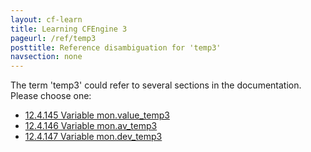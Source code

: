 ```yaml
---
layout: cf-learn
title: Learning CFEngine 3
pageurl: /ref/temp3
posttitle: Reference disambiguation for 'temp3'
navsection: none
---
```


The term 'temp3' could refer to several sections in the documentation. Please choose one:

- [12.4.145 Variable mon.value_temp3](https://cfengine.com/manuals/cf3-reference.html#Variable-mon.value_temp3)
- [12.4.146 Variable mon.av_temp3](https://cfengine.com/manuals/cf3-reference.html#Variable-mon.av_temp3)
- [12.4.147 Variable mon.dev_temp3](https://cfengine.com/manuals/cf3-reference.html#Variable-mon.dev_temp3)
